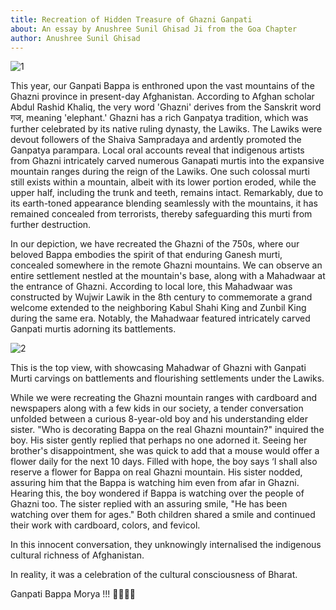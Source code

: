 ```yaml
---
title: Recreation of Hidden Treasure of Ghazni Ganpati
about: An essay by Anushree Sunil Ghisad Ji from the Goa Chapter
author: Anushree Sunil Ghisad
---
```


<img class="this" src="https://rnfvzaelmwbbvfbsppir.supabase.co/storage/v1/object/public/brhatwebsite/01anveshi/hiddentreasure/hiddentreasure.webp" alt="1"/>

This year, our Ganpati Bappa is enthroned upon the vast mountains of the Ghazni province in present-day Afghanistan. According to Afghan scholar Abdul Rashid Khaliq, the very word 'Ghazni' derives from the Sanskrit word गज, meaning 'elephant.' Ghazni has a rich Ganpatya tradition, which was further celebrated by its native ruling dynasty, the Lawiks. The Lawiks were devout followers of the Shaiva Sampradaya and ardently promoted the Ganpatya parampara. Local oral accounts reveal that indigenous artists from Ghazni intricately carved numerous Ganapati murtis into the expansive mountain ranges during the reign of the Lawiks. One such colossal murti still exists within a mountain, albeit with its lower portion eroded, while the upper half, including the trunk and teeth, remains intact. Remarkably, due to its earth-toned appearance blending seamlessly with the mountains, it has remained concealed from terrorists, thereby safeguarding this murti from further destruction. 

In our depiction, we have recreated the Ghazni of the 750s, where our beloved Bappa embodies the spirit of that enduring Ganesh murti, concealed somewhere in the remote Ghazni mountains. We can observe an entire settlement nestled at the mountain's base, along with a Mahadwaar at the entrance of Ghazni. According to local lore, this Mahadwaar was constructed by Wujwir Lawik in the 8th century to commemorate a grand welcome extended to the neighboring Kabul Shahi King and Zunbil King during the same era. Notably, the Mahadwaar featured intricately carved Ganpati murtis adorning its battlements.

<img class="this2" src="https://rnfvzaelmwbbvfbsppir.supabase.co/storage/v1/object/public/brhatwebsite/01anveshi/hiddentreasure/hiddentreasure2.webp" alt="2"/>

This is the top view, with showcasing Mahadwar of Ghazni with Ganpati Murti carvings on battlements and flourishing settlements under the Lawiks.

While we were recreating the Ghazni mountain ranges with cardboard and newspapers along with a few kids in our society, a tender conversation unfolded between a curious 8-year-old boy and his understanding elder sister. "Who is decorating Bappa on the real Ghazni mountain?" inquired the boy. His sister gently replied that perhaps no one adorned it. Seeing her brother's disappointment, she was quick to add that a mouse would offer a flower daily for the next 10 days. Filled with hope, the boy says ‘I shall also reserve a flower for Bappa on real Ghazni mountain. His sister nodded, assuring him that the Bappa is watching him even from afar in Ghazni. Hearing this, the boy wondered if Bappa is watching over the people of Ghazni too. The sister replied with an assuring smile, "He has been watching over them for ages." Both children shared a smile and continued their work with cardboard, colors, and fevicol.

In this innocent conversation, they unknowingly internalised the indigenous cultural richness of Afghanistan. 

In reality, it was a celebration of the cultural consciousness of Bharat.

Ganpati Bappa Morya !!! 🙏🏾🙏🏾

<style lang="sass">

.this
	object-fit: cover
	width: 100%
	height: 480px
	@media screen and (max-width: 768px)
		height: 240px

.this2
	object-fit: contain
	height: 560px

</style>
